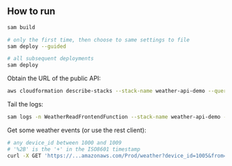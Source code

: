## How to run

```sh
sam build

# only the first time, then choose to same settings to file
sam deploy --guided

# all subsequent deployments
sam deploy
```

Obtain the URL of the public API:

```sh
aws cloudformation describe-stacks --stack-name weather-api-demo --query 'Stacks[0].Outputs[?OutputKey==`WeatherAPI`].OutputValue' --output text
```

Tail the logs:

```sh
sam logs -n WeatherReadFrontendFunction --stack-name weather-api-demo --tail
```

Get some weather events (or use the rest client):

```sh
# any device_id between 1000 and 1009
# '%2B' is the '+' in the ISO8601 timestamp
curl -X GET 'https://...amazonaws.com/Prod/weather?device_id=1005&from=2023-02-17T20:13:25%2B0100&to=2025-02-17T20:13:55%2B0100'
```

